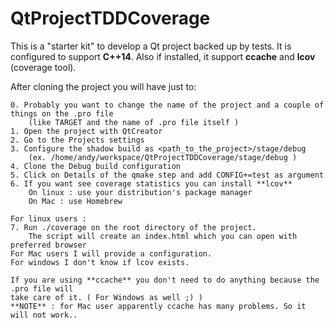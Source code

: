 # QtProjectTDDCoverage

This is a "starter kit" to develop a Qt project backed up by tests.
It is configured to support **C++14**.
Also if installed, it support **ccache** and **lcov** (coverage tool).

After cloning the project you will have just to: 
    
    0. Probably you want to change the name of the project and a couple of things on the .pro file 
        (like TARGET and the name of .pro file itself )
    1. Open the project with QtCreator
    2. Go to the Projects settings
    3. Configure the shadow build as <path_to_the_project>/stage/debug 
        (ex. /home/andy/workspace/QtProjectTDDCoverage/stage/debug )
    4. Clone the Debug build configuration
    5. Click on Details of the qmake step and add CONFIG+=test as argument
    6. If you want see coverage statistics you can install **lcov** 
        On linux : use your distribution's package manager 
        On Mac : use Homebrew
        
    For linux users :
    7. Run ./coverage on the root directory of the project.
        The script will create an index.html which you can open with preferred browser
    For Mac users I will provide a configuration.
    For windows I don't know if lcov exists.
    
    If you are using **ccache** you don't need to do anything because the .pro file will
    take care of it. ( For Windows as well ;) )
    **NOTE** : for Mac user apparently ccache has many problems. So it will not work..

